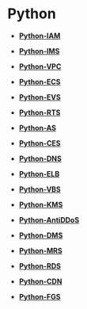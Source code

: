 # Python<a name="ZH-CN_TOPIC_0070868139"></a>

-   **[Python-IAM](Python-IAM.md)**  

-   **[Python-IMS](Python-IMS.md)**  

-   **[Python-VPC](Python-VPC.md)**  

-   **[Python-ECS](Python-ECS.md)**  

-   **[Python-EVS](Python-EVS.md)**  

-   **[Python-RTS](Python-RTS.md)**  

-   **[Python-AS](Python-AS.md)**  

-   **[Python-CES](Python-CES.md)**  

-   **[Python-DNS](Python-DNS.md)**  

-   **[Python-ELB](Python-ELB.md)**  

-   **[Python-VBS](Python-VBS.md)**  

-   **[Python-KMS](Python-KMS.md)**  

-   **[Python-AntiDDoS](Python-AntiDDoS.md)**  

-   **[Python-DMS](Python-DMS.md)**  

-   **[Python-MRS](Python-MRS.md)**  

-   **[Python-RDS](Python-RDS.md)**  

-   **[Python-CDN](Python-CDN.md)**  

-   **[Python-FGS](Python-FGS.md)**  


